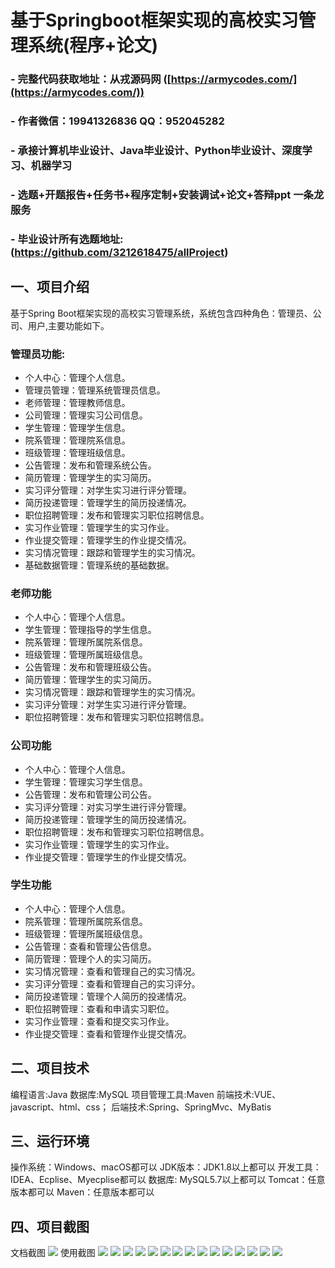 基于Springboot框架实现的高校实习管理系统(程序+论文)
=
### - 完整代码获取地址：从戎源码网 ([https://armycodes.com/](https://armycodes.com/))
### - 作者微信：19941326836  QQ：952045282 
### - 承接计算机毕业设计、Java毕业设计、Python毕业设计、深度学习、机器学习
### - 选题+开题报告+任务书+程序定制+安装调试+论文+答辩ppt 一条龙服务
### - 毕业设计所有选题地址:(https://github.com/3212618475/allProject)


一、项目介绍
---
基于Spring Boot框架实现的高校实习管理系统，系统包含四种角色：管理员、公司、用户,主要功能如下。
### 管理员功能:
- 个人中心：管理个人信息。
- 管理员管理：管理系统管理员信息。
- 老师管理：管理教师信息。
- 公司管理：管理实习公司信息。
- 学生管理：管理学生信息。
- 院系管理：管理院系信息。
- 班级管理：管理班级信息。
- 公告管理：发布和管理系统公告。
- 简历管理：管理学生的实习简历。
- 实习评分管理：对学生实习进行评分管理。
- 简历投递管理：管理学生的简历投递情况。
- 职位招聘管理：发布和管理实习职位招聘信息。
- 实习作业管理：管理学生的实习作业。
- 作业提交管理：管理学生的作业提交情况。
- 实习情况管理：跟踪和管理学生的实习情况。
- 基础数据管理：管理系统的基础数据。

### 老师功能
- 个人中心：管理个人信息。
- 学生管理：管理指导的学生信息。
- 院系管理：管理所属院系信息。
- 班级管理：管理所属班级信息。
- 公告管理：发布和管理班级公告。
- 简历管理：管理学生的实习简历。
- 实习情况管理：跟踪和管理学生的实习情况。
- 实习评分管理：对学生实习进行评分管理。
- 职位招聘管理：发布和管理实习职位招聘信息。
### 公司功能
- 个人中心：管理个人信息。
- 学生管理：管理实习学生信息。
- 公告管理：发布和管理公司公告。
- 实习评分管理：对实习学生进行评分管理。
- 简历投递管理：管理学生的简历投递情况。
- 职位招聘管理：发布和管理实习职位招聘信息。
- 实习作业管理：管理学生的实习作业。
- 作业提交管理：管理学生的作业提交情况。

### 学生功能 
- 个人中心：管理个人信息。
- 院系管理：管理所属院系信息。
- 班级管理：管理所属班级信息。
- 公告管理：查看和管理公告信息。
- 简历管理：管理个人的实习简历。
- 实习情况管理：查看和管理自己的实习情况。
- 实习评分管理：查看和管理自己的实习评分。
- 简历投递管理：管理个人简历的投递情况。
- 职位招聘管理：查看和申请实习职位。
- 实习作业管理：查看和提交实习作业。
- 作业提交管理：查看和管理作业提交情况。


二、项目技术
---
编程语言:Java 
数据库:MySQL
项目管理工具:Maven 
前端技术:VUE、javascript、html、css； 
后端技术:Spring、SpringMvc、MyBatis

三、运行环境
---
操作系统：Windows、macOS都可以
JDK版本：JDK1.8以上都可以
开发工具：IDEA、Ecplise、Myecplise都可以
数据库: MySQL5.7以上都可以
Tomcat：任意版本都可以
Maven：任意版本都可以

四、项目截图
---
文档截图
![](limage/1.png)
使用截图
![](image/1.png)
![](image/2.png)
![](image/3.png)
![](image/4.png)
![](image/5.png)
![](image/6.png)
![](image/7.png)
![](image/8.png)
![](image/9.png)
![](image/10.png)
![](image/11.png)
![](image/12.png)
![](image/13.png)
![](image/14.png)
![](image/15.png)
